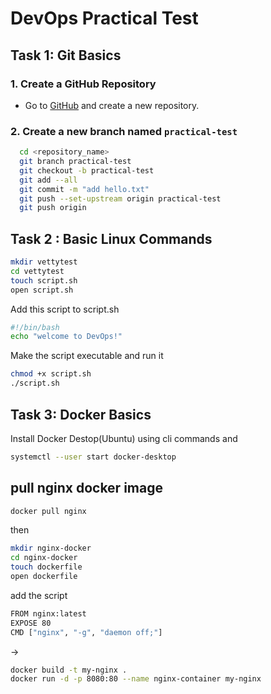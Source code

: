 # DevOps Practical Test

## Task 1: Git Basics

### 1. Create a GitHub Repository

- Go to [GitHub](https://github.com/) and create a new repository.

### 2. Create a new branch named `practical-test`


```bash
  cd <repository_name>  
  git branch practical-test
  git checkout -b practical-test
  git add --all
  git commit -m "add hello.txt"
  git push --set-upstream origin practical-test
  git push origin
```
## Task 2 : Basic Linux Commands
```bash
mkdir vettytest
cd vettytest
touch script.sh
open script.sh
```
Add  this script to script.sh
```bash
#!/bin/bash
echo "welcome to DevOps!"
```
Make the script executable and run it 
```bash
chmod +x script.sh
./script.sh
```
## Task 3: Docker Basics 
Install Docker Destop(Ubuntu) using cli commands
and 
```bash
systemctl --user start docker-desktop
```
## pull nginx docker image 
```bash
docker pull nginx
```
then  
```bash
mkdir nginx-docker
cd nginx-docker
touch dockerfile
open dockerfile
```
add the script
```bash
FROM nginx:latest
EXPOSE 80
CMD ["nginx", "-g", "daemon off;"]
```
->
```bash
docker build -t my-nginx .
docker run -d -p 8080:80 --name nginx-container my-nginx
```




